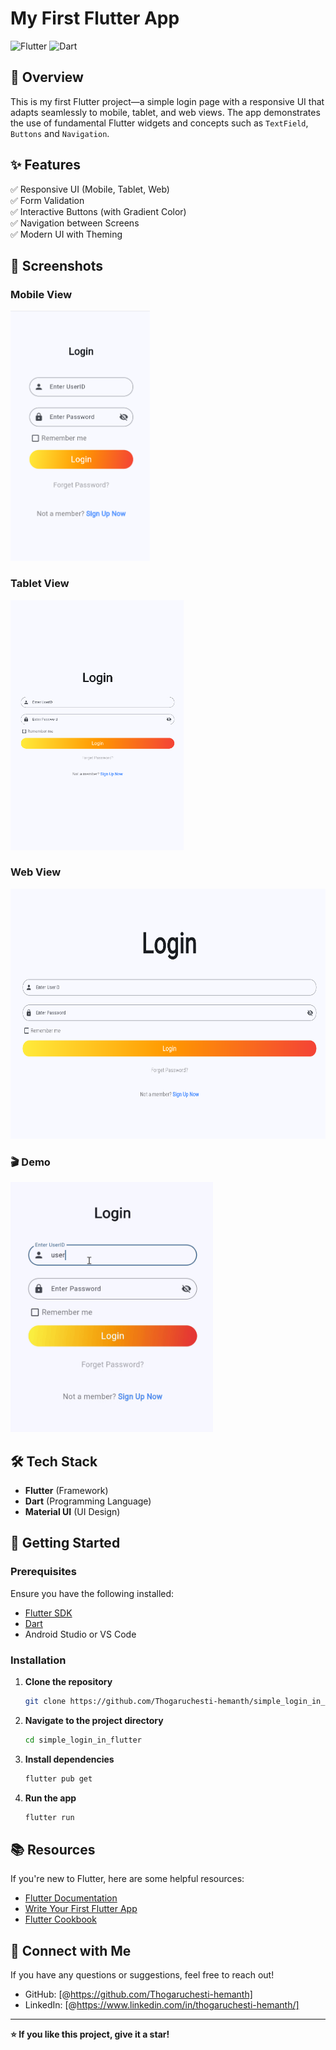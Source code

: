 # My First Flutter App

![Flutter](https://img.shields.io/badge/Flutter-3.10-blue?style=for-the-badge&logo=flutter)
![Dart](https://img.shields.io/badge/Dart-3.0-blue?style=for-the-badge&logo=dart)

## 📌 Overview
This is my first Flutter project—a simple login page with a responsive UI that adapts seamlessly to mobile, tablet, and web views. The app demonstrates the use of fundamental Flutter widgets and concepts such as `TextField`, `Buttons` and `Navigation`.

## ✨ Features
✅ Responsive UI (Mobile, Tablet, Web)  
✅ Form Validation  
✅ Interactive Buttons (with Gradient Color)  
✅ Navigation between Screens  
✅ Modern UI with Theming  

## 📱 Screenshots
### Mobile View
<img src="https://github.com/Thogaruchesti-hemanth/simple_login_in_flutter/blob/main/assets/mobileView.png" height="400"/>

### Tablet View
<img src="https://github.com/Thogaruchesti-hemanth/simple_login_in_flutter/blob/main/assets/tabView.png" height="400"/>

### Web View
<img src="https://github.com/Thogaruchesti-hemanth/simple_login_in_flutter/blob/main/assets/WebView.png" height="400"/>

### 🎬 Demo
<img src="https://github.com/Thogaruchesti-hemanth/simple_login_in_flutter/blob/main/assets/result.gif" height="400"/>

## 🛠️ Tech Stack
- **Flutter** (Framework)
- **Dart** (Programming Language)
- **Material UI** (UI Design)

## 🚀 Getting Started
### Prerequisites
Ensure you have the following installed:
- [Flutter SDK](https://docs.flutter.dev/get-started/install)
- [Dart](https://dart.dev/get-dart)
- Android Studio or VS Code

### Installation
1. **Clone the repository**
   ```bash
   git clone https://github.com/Thogaruchesti-hemanth/simple_login_in_flutter.git
   ```
2. **Navigate to the project directory**
   ```bash
   cd simple_login_in_flutter
   ```
3. **Install dependencies**
   ```bash
   flutter pub get
   ```
4. **Run the app**
   ```bash
   flutter run
   ```

## 📚 Resources
If you're new to Flutter, here are some helpful resources:
- [Flutter Documentation](https://docs.flutter.dev/)
- [Write Your First Flutter App](https://docs.flutter.dev/get-started/codelab)
- [Flutter Cookbook](https://docs.flutter.dev/cookbook)

## 💬 Connect with Me
If you have any questions or suggestions, feel free to reach out!
- GitHub: [@https://github.com/Thogaruchesti-hemanth]
- LinkedIn: [@https://www.linkedin.com/in/thogaruchesti-hemanth/]

---
**⭐ If you like this project, give it a star!**

